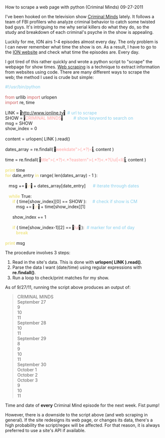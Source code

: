 How to scrape a web page with python (Criminal Minds)
09-27-2011    

I've been hooked on the television show [Criminal Minds][1] lately. It follows a team of FBI profilers who analyze criminal behavior to catch some twisted bad guys. It's intriguing to me why serial killers do what they do, so the study and breakdown of each criminal's psyche in the show is appealing.

Luckily for me, ION airs 1-4 episodes almost every day. The only problem is I can never remember what time the show is on. As a result, I have to go to the [ION website][2] and check what time the episodes are. Every day.

I got tired of this rather quickly and wrote a python script to "scrape" the webpage for show times. [Web scraping][3] is a technique to extract information from websites using code. There are many different ways to scrape the web; the method I used is crude but simple:

<div id="code">
<font color="#87ceeb">#!/usr/bin/python</font><br>
<br>
<font color="#cd5c5c">from</font>&nbsp;urllib <font color="#cd5c5c">import</font>&nbsp;urlopen<br>
<font color="#cd5c5c">import</font>&nbsp;re, time<br>
<br>
LINK = <span style="background-color: #333333"><font color="#ffffff">'</font></span><font color="#ffa0a0"><a href="http://www.ionline.tv">http://www.ionline.tv</a></font><span style="background-color: #333333"><font color="#ffffff">'</font></span>&nbsp;&nbsp;<font color="#87ceeb"># url to scrape</font><br>
SHOW = <span style="background-color: #333333"><font color="#ffffff">'</font></span><font color="#ffa0a0">CRIMINAL MINDS</font><span style="background-color: #333333"><font color="#ffffff">'</font></span>&nbsp;&nbsp;&nbsp;&nbsp;&nbsp;&nbsp;&nbsp;&nbsp; <font color="#87ceeb"># show keyword to search on</font><br>
msg = SHOW<br>
show_index = 0<br>
<br>
content = urlopen( LINK ).read()<br>
<br>
dates_array = re.findall( <span style="background-color: #333333"><font color="#ffffff">'</font></span><font color="#ffa0a0">weekdate&quot;&gt;(.*?)&lt;</font><span style="background-color: #333333"><font color="#ffffff">'</font></span>, content )<br>
<br>
time = re.findall( <span style="background-color: #333333"><font color="#ffffff">'</font></span><font color="#ffa0a0">title&quot;&gt;(.*?)&lt;.*?eastern&quot;&gt;(.*?)&lt;.*?(/ul|&lt;li)</font><span style="background-color: #333333"><font color="#ffffff">'</font></span>, content )<br>
<br>
<font color="#f0e68c"><b>print</b></font>&nbsp;time<br>
<font color="#f0e68c"><b>for</b></font>&nbsp;date_entry <font color="#f0e68c"><b>in</b></font>&nbsp;range( len(dates_array) - 1 ):<br>
<br>
&nbsp;&nbsp; msg += <span style="background-color: #333333"><font color="#ffffff">'</font></span><font color="#ffdead">\n</font><span style="background-color: #333333"><font color="#ffffff">'</font></span>&nbsp;+ dates_array[date_entry]&nbsp;&nbsp;&nbsp;&nbsp;&nbsp;&nbsp;<font color="#87ceeb"># iterate through dates</font><br>
<br>
&nbsp;&nbsp; <font color="#f0e68c"><b>while</b></font>&nbsp;True:&nbsp;&nbsp;&nbsp;&nbsp;&nbsp;&nbsp;&nbsp;&nbsp;&nbsp;&nbsp;&nbsp;&nbsp;&nbsp;&nbsp;&nbsp;&nbsp;&nbsp;&nbsp;&nbsp;&nbsp;&nbsp;&nbsp;&nbsp;&nbsp; <br>
&nbsp;&nbsp;&nbsp;&nbsp;&nbsp;&nbsp;<font color="#f0e68c"><b>if</b></font>&nbsp;( time[show_index][0] == SHOW ):&nbsp;&nbsp;&nbsp;&nbsp; <font color="#87ceeb"># check if show is CM</font><br>
&nbsp;&nbsp;&nbsp;&nbsp;&nbsp;&nbsp;&nbsp;&nbsp; msg += <span style="background-color: #333333"><font color="#ffffff">'</font></span><font color="#ffdead">\n</font><span style="background-color: #333333"><font color="#ffffff">'</font></span>&nbsp;+ time[show_index][1]<br>
<br>
&nbsp;&nbsp;&nbsp;&nbsp;&nbsp;&nbsp;show_index += 1<br>
<br>
&nbsp;&nbsp;&nbsp;&nbsp;&nbsp;&nbsp;<font color="#f0e68c"><b>if</b></font>&nbsp;( time[show_index-1][2] == <span style="background-color: #333333"><font color="#ffffff">'</font></span><font color="#ffa0a0">/ul</font><span style="background-color: #333333"><font color="#ffffff">'</font></span>&nbsp;):&nbsp;&nbsp;<font color="#87ceeb"># marker for end of day</font><br>
&nbsp;&nbsp;&nbsp;&nbsp;&nbsp;&nbsp;&nbsp;&nbsp; <font color="#f0e68c"><b>break</b></font><br>
<br>
<font color="#f0e68c"><b>print</b></font>&nbsp;msg<br>
</div>

The procedure involves 3 steps: 

1. Read in the site's data. This is done with **urlopen( LINK ).read()**.
2. Parse the data I want (date/time) using regular expressions with **re.findall()**.
3. Run a loop to check/print matches for my show.

As of 9/27/11, running the script above produces an output of:

<blockquote>
CRIMINAL MINDS<br />
September 27<br />
9<br />
10<br />
11<br />
September 28<br />
10<br />
11<br />
September 29<br />
8<br />
9<br />
10<br />
11<br />
September 30<br />
October 1<br />
October 2<br />
October 3<br />
9<br />
10<br />
11
</blockquote>

Time and date of **every** Criminal Mind episode for the next week. Fist pump!

However, there is a downside to the script above (and web scraping in general). If the site redesigns its web page, or changes its data, there's a high probability the script/regex will be affected. For that reason, it is always preferred to use a site's API if available.

[1]: http://en.wikipedia.org/wiki/Criminal_Minds
[2]: http://www.iontelevision.com/
[3]: http://en.wikipedia.org/wiki/Web_scraping
